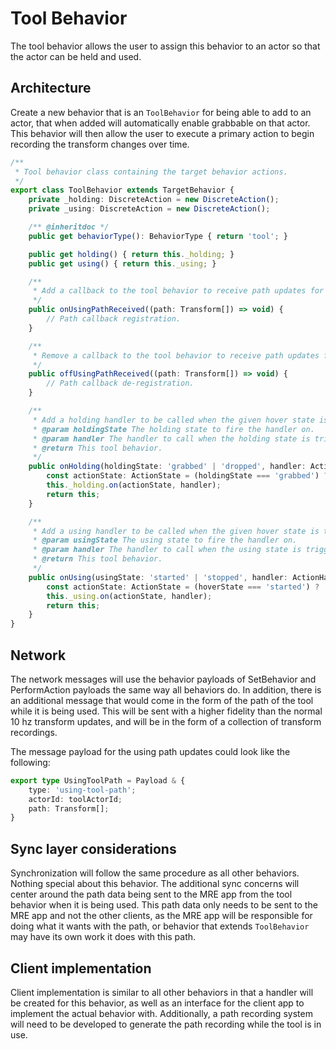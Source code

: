 #  Tool Behavior

The tool behavior allows the user to assign this behavior to an actor so that the actor can be held and
used.

## Architecture

Create a new behavior that is an `ToolBehavior` for being able to add to an actor, that when added will
automatically enable grabbable on that actor.  This behavior will then allow the user to execute a primary 
action to begin recording the transform changes over time.

``` ts
/**
 * Tool behavior class containing the target behavior actions.
 */
export class ToolBehavior extends TargetBehavior {
	private _holding: DiscreteAction = new DiscreteAction();
	private _using: DiscreteAction = new DiscreteAction();

	/** @inheritdoc */
	public get behaviorType(): BehaviorType { return 'tool'; }

	public get holding() { return this._holding; }
	public get using() { return this._using; }

	/**
	 * Add a callback to the tool behavior to receive path updates for while the tool is being used
	 */
	public onUsingPathReceived((path: Transform[]) => void) {
		// Path callback registration.
	}

	/**
	 * Remove a callback to the tool behavior to receive path updates for while the tool is being used
	 */
	public offUsingPathReceived((path: Transform[]) => void) {
		// Path callback de-registration.
	}

	/**
	 * Add a holding handler to be called when the given hover state is triggered.
	 * @param holdingState The holding state to fire the handler on.
	 * @param handler The handler to call when the holding state is triggered.
	 * @return This tool behavior.
	 */
	public onHolding(holdingState: 'grabbed' | 'dropped', handler: ActionHandler): this {
		const actionState: ActionState = (holdingState === 'grabbed') ? 'started' : 'stopped';
		this._holding.on(actionState, handler);
		return this;
	}

	/**
	 * Add a using handler to be called when the given hover state is triggered.
	 * @param usingState The using state to fire the handler on.
	 * @param handler The handler to call when the using state is triggered.
	 * @return This tool behavior.
	 */
	public onUsing(usingState: 'started' | 'stopped', handler: ActionHandler): this {
		const actionState: ActionState = (hoverState === 'started') ? 'started' : 'stopped';
		this._using.on(actionState, handler);
		return this;
	}
}
```

## Network

The network messages will use the behavior payloads of SetBehavior and PerformAction payloads the same way all
behaviors do.  In addition, there is an additional message that would come in the form of the path of the tool
while it is being used.  This will be sent with a higher fidelity than the normal 10 hz transform updates, and 
will be in the form of a collection of transform recordings.

The message payload for the using path updates could look like the following:

``` ts
export type UsingToolPath = Payload & {
	type: 'using-tool-path';
	actorId: toolActorId;
	path: Transform[];
}
```

## Sync layer considerations

Synchronization will follow the same procedure as all other behaviors.  Nothing special about this behavior.
The additional sync concerns will center around the path data being sent to the MRE app from the tool behavior
when it is being used.  This path data only needs to be sent to the MRE app and not the other clients, as the
MRE app will be responsible for doing what it wants with the path, or behavior that extends `ToolBehavior` may 
have its own work it does with this path.

## Client implementation

Client implementation is similar to all other behaviors in that a handler will be created for this behavior, as 
well as an interface for the client app to implement the actual behavior with.  Additionally, a path recording 
system will need to be developed to generate the path recording while the tool is in use.